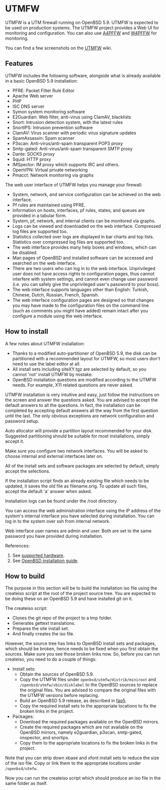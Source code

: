 # UTMFW

UTMFW is a UTM firewall running on OpenBSD 5.9. UTMFW is expected to be used on production systems. The UTMFW project provides a Web UI for monitoring and configuration. You can also use [A4PFFW](https://github.com/sonertari/A4PFFW) and [W4PFFW](https://github.com/sonertari/W4PFFW) for monitoring.

You can find a few screenshots on the [UTMFW](https://github.com/sonertari/UTMFW/wiki) wiki.

## Features

UTMFW includes the following software, alongside what is already available in a basic OpenBSD 5.9 installation:

- PFRE: Packet Filter Rule Editor
- Apache Web server
- PHP
- ISC DNS server
- Symon system monitoring software
- E2Guardian: Web filter, anti-virus using ClamAV, blacklists
- Snort: Intrusion detection system, with the latest rules
- SnortIPS: Intrusion prevention software
- ClamAV: Virus scanner with periodic virus signature updates
- SpamAssassin: Spam scanner
- P3scan: Anti-virus/anti-spam transparent POP3 proxy
- Smtp-gated: Anti-virus/anti-spam transparent SMTP proxy
- Dante: SOCKS proxy
- Squid: HTTP proxy
- IMSpector: IM proxy which supports IRC and others.
- OpenVPN: Virtual private networking
- Pmacct: Network monitoring via graphs

The web user interface of UTMFW helps you manage your firewall:

- System, network, and service configuration can be achieved on the web interface.
- Pf rules are maintained using PFRE.
- Information on hosts, interfaces, pf rules, states, and queues are provided in a tabular form.
- System, pf, network, and internal clients can be monitored via graphs.
- Logs can be viewed and downloaded on the web interface. Compressed log files are supported too.
- Statistics collected over logs are displayed in bar charts and top lists. Statistics over compressed log files are supported too.
- The web interface provides many help boxes and windows, which can be disabled.
- Man pages of OpenBSD and installed software can be accessed and searched on the web interface.
- There are two users who can log in to the web interface. Unprivileged user does not have access rights to configuration pages, thus cannot interfere with system settings, and cannot even change user password (i.e. you can safely give the unprivileged user's password to your boss).
- The web interface supports languages other than English: Turkish, Chinese, Dutch, Russian, French, Spanish.
- The web interface configuration pages are designed so that changes you may have made to the configuration files on the command line (such as comments you might have added) remain intact after you configure a module using the web interface.

## How to install

A few notes about UTMFW installation:

- Thanks to a modified auto-partitioner of OpenBSD 5.9, the disk can be partitioned with a recommended layout for UTMFW, so most users don't need to use the label editor at all.
- All install sets including siteXY.tgz are selected by default, so you cannot 'not' install UTMFW by mistake.
- OpenBSD installation questions are modified according to the UTMFW needs. For example, X11 related questions are never asked.

UTMFW installation is very intuitive and easy, just follow the instructions on the screen and answer the questions asked. You are advised to accept the default answers to all the questions. In fact, the installation can be completed by accepting default answers all the way from the first question until the last. The only obvious exceptions are network configuration and password setup.

Auto allocator will provide a partition layout recommended for your disk. Suggested partitioning should be suitable for most installations, simply accept it.

Make sure you configure two network interfaces. You will be asked to choose internal and external interfaces later on.

All of the install sets and software packages are selected by default, simply accept the selections.

If the installation script finds an already existing file which needs to be updated, it saves the old file as filename.orig. To update all such files, accept the default 'a' answer when asked.

Installation logs can be found under the /root directory.

You can access the web administration interface using the IP address of the system's internal interface you have selected during installation. You can log in to the system over ssh from internal network.

Web interface user names are admin and user. Both are set to the same password you have provided during installation.

References:

1. See [supported hardware](http://openbsd.org/amd64.html).
2. See [OpenBSD installation guide](http://openbsd.org/faq/faq4.html).

## How to build

The purpose in this section will be to build the installation iso file using the createiso script at the root of the project source tree. You are expected to be doing these on an OpenBSD 5.9 and have installed git on it.

The createiso script:

- Clones the git repo of the project to a tmp folder.
- Generates gettext translations.
- Prepares the site install set.
- And finally creates the iso file.

However, the source tree has links to OpenBSD install sets and packages, which should be broken, hence needs to be fixed when you first obtain the sources. Make sure you see those broken links now. So, before you can run createiso, you need to do a couple of things:

- Install sets:
	+ Obtain the sources of OpenBSD 5.9.
	+ Copy the UTMFW files under `openbsd/utmfw/distrib/miniroot` and `/openbsd/utmfw/sbin/disklabel` to the OpenBSD sources to replace the original files. You are advised to compare the original files with the UTMFW versions before replacing.
	+ Build an OpenBSD 5.9 release, as described in [faq5](http://www.openbsd.org/faq/faq5.html).
	+ Copy the required install sets to the appropriate locations to fix the broken links in the project.
- Packages:
	+ Download the required packages available on the OpenBSD mirrors.
	+ Create the required packages which are not available on the OpenBSD mirrors, namely e2guardian, p3scan, smtp-gated, imspector, and snortips.
	+ Copy them to the appropriate locations to fix the broken links in the project.

Note that you can strip down xbase and xfont install sets to reduce the size of the iso file. Copy or link them to the appropriate locations under `/openbsd/utmfw`.

Now you can run the createiso script which should produce an iso file in the same folder as itself.
